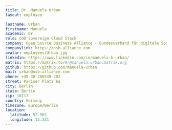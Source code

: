 ```yaml
---
title: Dr. Manuela Urban
layout: employee

lastname: Urban
firstname: Manuela
academic: Dr.
role: COO Sovereign Cloud Stack
company: Open Source Business Alliance - Bundesverband für digitale Souveränität e.V.
companylink: https://osb-alliance.com
avatar: employees/Urban.jpg
linkedin: https://www.linkedin.com/in/manuela-b-urban/
matrix: https://matrix.to/#/@manuela.urban:matrix.org
github: https://github.com/manuela-urban
mail: urban@osb-alliance.com
phone: +49-30-206539-202
street: Pariser Platz 6a
city: Berlin
state: Berlin
zip: 10117
country: Germany
timezone: Europe/Berlin
location:
  latitude: 52.502
  longitude: 13.331
---
```

